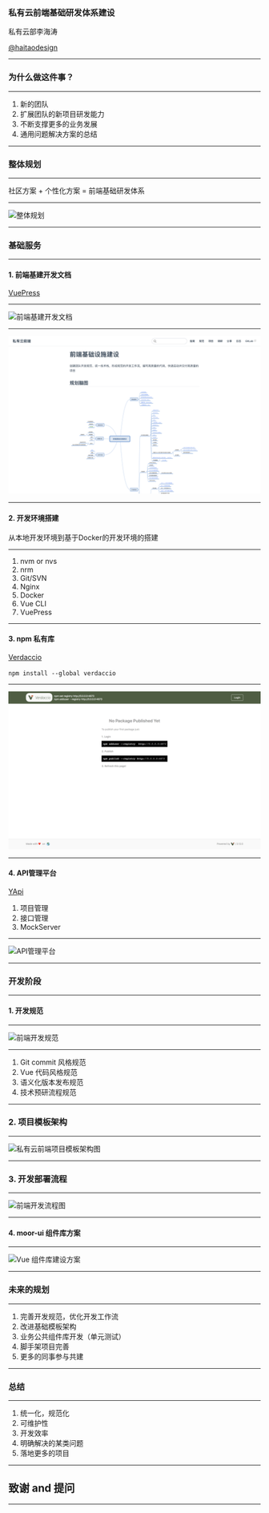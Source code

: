 ### 私有云前端基础研发体系建设

私有云部李海涛

[@haitaodesign](https://github.com/haitaodesign)

---

### 为什么做这件事？

---

1. 新的团队
2. 扩展团队的新项目研发能力
3. 不断支撑更多的业务发展
4. 通用问题解决方案的总结

---

### 整体规划

---

社区方案 + 个性化方案 = 前端基础研发体系

---

![整体规划](http://assets.processon.com/chart_image/5cda8992e4b00446dc62bfee.png?_=1557841747706)

---

### 基础服务

---

#### 1. 前端基建开发文档

[VuePress](https://vuepress.vuejs.org/)

---

![前端基建开发文档](http://assets.processon.com/chart_image/5ce00bdce4b020998adf4c39.png)

---

![前端基建开发文档](./images/fe-docs.png)

---

####  2. 开发环境搭建

从本地开发环境到基于Docker的开发环境的搭建

---

1. nvm or nvs
2. nrm
3. Git/SVN
4. Nginx
5. Docker
6. Vue CLI
7. VuePress

---

#### 3. npm 私有库

[Verdaccio](https://verdaccio.org/)

`npm install --global verdaccio`

---

![前端基建开发文档](./images/verdaccio.png)

---

#### 4. API管理平台

[YApi](http://yapi.private-cloud.7moor.com/)

1. 项目管理
2. 接口管理
3. MockServer

---

![API管理平台](./images/yapi.png)

---

### 开发阶段

--- 

#### 1. 开发规范

---

![前端开发规范](http://assets.processon.com/chart_image/5ce16b4fe4b0e03e4213eaf0.png)

---

1. Git commit 风格规范
2. Vue 代码风格规范
3. 语义化版本发布规范
4. 技术预研流程规范

---

### 2. 项目模板架构

---

![私有云前端项目模板架构图](http://assets.processon.com/chart_image/5c811ecfe4b0d1a5b0f5de0e.png)

---

### 3. 开发部署流程

---

![前端开发流程图](http://assets.processon.com/chart_image/5ce019d6e4b020998adf59d4.png)

---

#### 4. moor-ui 组件库方案

---

![Vue 组件库建设方案](http://assets.processon.com/chart_image/5ce0104ae4b003096de357c3.png)

---

### 未来的规划

---

1. 完善开发规范，优化开发工作流
2. 改进基础模板架构
3. 业务公共组件库开发（单元测试）
4. 脚手架项目完善
5. 更多的同事参与共建

---

### 总结

---

1. 统一化，规范化
2. 可维护性
3. 开发效率
4. 明确解决的某类问题
5. 落地更多的项目

---

## 致谢 and 提问

---